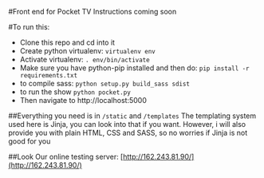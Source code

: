 #Front end for Pocket TV
Instructions coming soon

#To run this:
- Clone this repo and cd into it
- Create python virtualenv: `virtualenv env`
- Activate virtualenv: `. env/bin/activate`
- Make sure you have python-pip installed and then do: `pip install -r requirements.txt`
- to compile sass: `python setup.py build_sass sdist`
- to run the show `python pocket.py`
- Then navigate to http://localhost:5000

##Everything you need is in `/static` and `/templates`
The templating system used here is Jinja, you can look into that if you want.
However, i will also provide you with plain HTML, CSS and SASS, so no worries if Jinja is not good for you

##Look
Our online testing server: [http://162.243.81.90/](http://162.243.81.90/)
